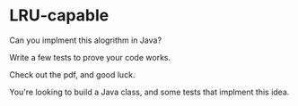 # LRU-capable

Can you implment this alogrithm in Java?

Write a few tests to prove your code works.

Check out the pdf, and good luck.

You're looking to build a Java class, and some tests that implment this idea.

